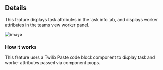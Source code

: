 ## Details
This feature displays task attributes in the task info tab, and displays worker attributes in the teams view worker panel.

![image](https://github.com/twilio/flex-plugin-library-attribute-viewer/assets/2052594/2036133e-e162-4f6d-bbc1-a2d2851ccd20)

### How it works
This feature uses a Twilio Paste code block component to display task and worker attributes passed via component props.

